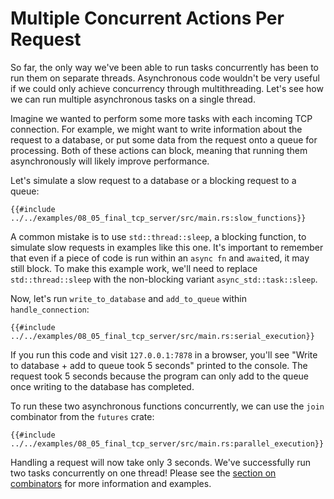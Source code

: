 # Multiple Concurrent Actions Per Request
So far, the only way we've been able to run tasks concurrently has been to run them on separate threads.
Asynchronous code wouldn't be very useful if we could only achieve concurrency through multithreading.
Let's see how we can run multiple asynchronous tasks on a single thread.

Imagine we wanted to perform some more tasks with each incoming TCP connection.
For example, we might want to write information about the request to a database,
or put some data from the request onto a queue for processing.
Both of these actions can block, meaning that running them asynchronously will likely improve performance.

Let's simulate a slow request to a database or a blocking request to a queue:
```rust,ignore
{{#include ../../examples/08_05_final_tcp_server/src/main.rs:slow_functions}}
```

A common mistake is to use `std::thread::sleep`, a blocking function, to simulate slow requests in examples like this one.
It's important to remember that even if a piece of code is run within an `async fn` and `await`ed, it may still block.
To make this example work, we'll need to replace `std::thread::sleep` with the non-blocking variant `async_std::task::sleep`.

Now, let's run `write_to_database` and `add_to_queue` within `handle_connection`:
```rust,ignore
{{#include ../../examples/08_05_final_tcp_server/src/main.rs:serial_execution}}
```

If you run this code and visit `127.0.0.1:7878` in a browser, you'll see
"Write to database + add to queue took 5 seconds" printed to the console.
The request took 5 seconds because the program can only add to the queue once writing to the database has completed.

To run these two asynchronous functions concurrently, we can use the `join` combinator from the `futures` crate:
```rust,ignore
{{#include ../../examples/08_05_final_tcp_server/src/main.rs:parallel_execution}}
```
Handling a request will now take only 3 seconds. We've successfully run two tasks concurrently on one thread!
Please see the [section on combinators](../06_multiple_futures/01_chapter.md) for more information and examples.
